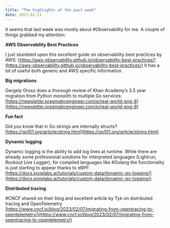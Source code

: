 ```yaml
---
title: "The highlights of the past week"
date: 2023-02-11
---
```


It seems that last week was mostly about #Observability for me. A couple of things grabbed my attention:


**AWS Observability Best Practices**

I just stumbled upon this excellent guide on observability best practices by AWS:
[https://aws-observability.github.io/observability-best-practices/](https://aws-observability.github.io/observability-best-practices/)
It has a lot of useful both generic and AWS specific information.


**Big migrations**

Gergely Orosz does a thorough review of Khan Academy’s 3.5 year migration from Python monolith to multiple Go services:
[https://newsletter.pragmaticengineer.com/p/real-world-eng-8](https://newsletter.pragmaticengineer.com/p/real-world-eng-8)


**Fun fact**

Did you know that in Go strings are internally structs?
[https://go101.org/article/string.html](https://go101.org/article/string.html)


**Dynamic logging**

Dynamic logging is the ability to add log lines at runtime.
While there are already some professional solutions for interpreted languages (Lightrun, Rookout Live Logger),
for compiled languages like #Golang the functionality is just starting to appear thanks to eBPF:
[https://docs.pixielabs.ai/tutorials/custom-data/dynamic-go-logging/](https://docs.pixielabs.ai/tutorials/custom-data/dynamic-go-logging/)


**Distributed tracing**

#CNCF shared on their blog and excellent article by Tyk on distributed tracing and OpenTelemetry
[https://www.cncf.io/blog/2023/02/07/migrating-from-opentracing-to-opentelemetry/](https://www.cncf.io/blog/2023/02/07/migrating-from-opentracing-to-opentelemetry/) 
